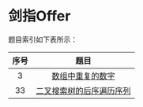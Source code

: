 # 剑指Offer

题目索引如下表所示：

|序号|题目|
|:--:|:--:|
|3|[数组中重复的数字](https://leetcode-cn.com/problems/shu-zu-zhong-zhong-fu-de-shu-zi-lcof/)|
|33|[二叉搜索树的后序遍历序列](https://leetcode-cn.com/problems/er-cha-sou-suo-shu-de-hou-xu-bian-li-xu-lie-lcof/)|
